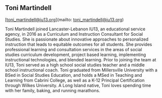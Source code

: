 ## Toni Martindell

[toni_martindell@iu13.org](mailto: toni_martindell@iu13.org)

Toni Martindell joined Lancaster-Lebanon IU13, an educational service agency, in 2016 as a Curriculum and Instruction Consultant for Social Studies.  She is passionate about innovative approaches to personalized instruction that leads to equitable outcomes for all students. She provides professional learning and consultation services in the areas of social studies curriculum development, project based learning, implementing instructional technologies, and blended learning. Prior to joining the team at IU13, Toni served as a high school social studies teacher and a middle school instructional coach. Toni graduated from Millersville University with a BSed in Social Studies Education, and holds a MSed in Teaching and Learning from Cabrini College, as well as a K-12 Principal Certification through Wilkes University. A Long Island native, Toni loves spending time with her family, baking, and running marathons.
